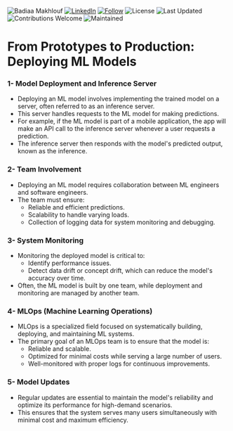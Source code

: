 ![Badiaa Makhlouf](https://img.shields.io/badge/Author-Badiaa%20Makhlouf-green)
[![LinkedIn](https://img.shields.io/badge/LinkedIn-Profile-blue?logo=linkedin)](https://www.linkedin.com/in/badiaa-m-b77032116/)
[![Follow](https://img.shields.io/github/followers/badiaamakhlouf?label=Follow&style=social)](https://github.com/badiaamakhlouf)
![License](https://img.shields.io/badge/License-GPL--3.0-red)
![Last Updated](https://img.shields.io/badge/last%20updated-July%202024-brightgreen)
![Contributions Welcome](https://img.shields.io/badge/contributions-welcome-orange.svg)
![Maintained](https://img.shields.io/badge/maintained-yes-blue.svg)

# From Prototypes to Production: Deploying ML Models

### 1- Model Deployment and Inference Server
- Deploying an ML model involves implementing the trained model on a server, often referred to as an inference server.
- This server handles requests to the ML model for making predictions.
- For example, if the ML model is part of a mobile application, the app will make an API call to the inference server whenever a user requests a prediction.
- The inference server then responds with the model's predicted output, known as the inference.
  
### 2- Team Involvement
- Deploying an ML model requires collaboration between ML engineers and software engineers.
- The team must ensure:
  - Reliable and efficient predictions.
  - Scalability to handle varying loads.
  - Collection of logging data for system monitoring and debugging.

### 3- System Monitoring
- Monitoring the deployed model is critical to:
  - Identify performance issues.
  - Detect data drift or concept drift, which can reduce the model's accuracy over time.
- Often, the ML model is built by one team, while deployment and monitoring are managed by another team.

### 4- MLOps (Machine Learning Operations)
- MLOps is a specialized field focused on systematically building, deploying, and maintaining ML systems.
- The primary goal of an MLOps team is to ensure that the model is:
  - Reliable and scalable.
  - Optimized for minimal costs while serving a large number of users.
  - Well-monitored with proper logs for continuous improvements.

### 5- Model Updates
- Regular updates are essential to maintain the model's reliability and optimize its performance for high-demand scenarios.
- This ensures that the system serves many users simultaneously with minimal cost and maximum efficiency.
